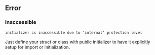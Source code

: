


## Error

### Inaccessible

```error
initializer is inaccessible due to 'internal' protection level
```

Just define your struct or class with public initializer to have it explicitly setup for import or initialization.